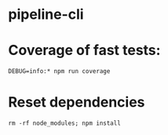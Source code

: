 # pipeline-cli

# Coverage of fast tests:
```
DEBUG=info:* npm run coverage
```

# Reset dependencies
```
rm -rf node_modules; npm install
```